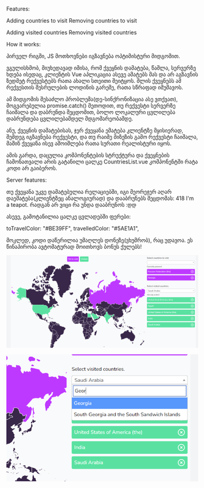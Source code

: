 Features:

Adding countries to visit
Removing countries to visit

Adding visited countries
Removing visited countries

How it works:

პირველ რიგში, JS მოთხოვნები იგზავნება ოპტიმისტური მიდგომით.

ვგულისხმობ, მიუხედავად იმისა, რომ ქვეყნის დამატება, წაშლა, სერვერზე ხდება ისედაც, კლიენტის Vue აპლიკაცია ასევე
ამატებს მას და არ აგზავნის ზედმეტ რექვესტებს რათა ახალი სთეითი შეიტყოს. 
შლის ქვეყნებს ამ რექვესთის შესრულების ლოდინის გარეშე, რათა სწრაფად იმუშავოს.

ამ მიდგომის შესაძლო პრობლემა(დე-სინქრონიზაცია ასე ვთქვათ), მოგვარებულია promise.catch() მეთოდით,
თუ რექვესტი სერვერზე ჩაიშალა და დაბრუნდა შეცდომით, ბოლო ლოკალური ცვლილება დაბრუნდება ცვლილებამდელ მდგომარეობამდე. 

ანუ, ქვეყნის დამატებისას, ჯერ ქვეყანა ემატება კლიენტზე მყისიერად, შემდეგ იგზავნება რექვესტი, და თუ რაიმე მიზეზის გამო რექვესტი ჩაიშალა, მაშინ ქვეყანა ისევ ამოიშლება რათა სურათი რეალისტური იყოს. 

ამის გარდა, დაცულია კომპონენტების სტრუქტურა და ქვეყნების ჩამონათვალი არის გატანილი ცალკე CountriesList.vue კომპონენტში რატა კოდი არ გაიბეროს.

Server features:

თუ ქვეყანა უკვე დამატებულია რელაციებში, იგი მეორეჯერ აღარ დაემატება(კლიენტზეც ანალოგიურად) და დააბრუნებს შეცდომას: 418 I'm a teapot. რადგან არ ვიცი რა უნდა დააბრუნოს :დდ

ასევე, გამოტანილია ცალკე ცვლადებში ფერები:

toTravelColor: "#BE39FF",
travelledColor: "#5AE1A1",

მოკლედ, კოდი დაწერილია უმაღლეს დონეზე(ვხუმრობ), რაც უდავოა. ეს წინაპირობა ავტომატურად მოითხოვს ბონუს ქულებს!

![alt text](https://raw.githubusercontent.com/neeeeecka/php-laravel-uni/master/breeze/pic1.PNG)

![alt text](https://raw.githubusercontent.com/neeeeecka/php-laravel-uni/master/breeze/pic2.PNG)
